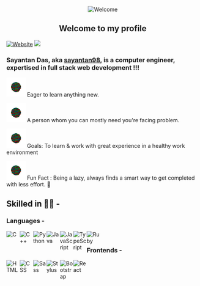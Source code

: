 <kbd><p align = "center"><img alt = "Welcome" width = "20%" src = "https://static.wixstatic.com/media/3f896f_b52d2f6faf784d81b76746f35c81beb3~mv2.gif"></p>
<h2 align="center">Welcome to my profile</h2></kbd>

[![Website](https://img.shields.io/website?label=sayantan98.github.io&style=for-the-badge&url=https%3A%2F%2Fsayantan98.github.io)](https://sayantan98.github.io)
![](https://komarev.com/ghpvc/?username=sayantan98&color=green)

### Sayantan Das, aka [sayantan98][website], is a computer engineer, expertised in full stack web development !!!


![ ](img/bullets.gif) Eager to learn anything new. <br>

![ ](img/bullets.gif) A person whom you can mostly need you're facing problem.
<br>

![ ](img/bullets.gif) Goals: To learn & work with great experience in a healthy work environment
<br>

![ ](img/bullets.gif) Fun Fact : Being a lazy, always finds a smart way to get completed with less effort. 🤣
<br>

## Skilled in 👨‍💻 -

### Languages -

[<img align="left" alt="C" width="35px" src="https://img.icons8.com/color/452/c-programming.png" />][C]

[<img align="left" alt="C++" width="35px" src="https://upload.wikimedia.org/wikipedia/commons/thumb/1/18/ISO_C%2B%2B_Logo.svg/1200px-ISO_C%2B%2B_Logo.svg.png" />][C++]

[<img align="left" alt="Python" width="35px" src="http://www.pngall.com/wp-content/uploads/5/Python-PNG-HD-Image.png" />][Python]

[<img align="left" alt="Java" width="35px" src="https://images.vexels.com/media/users/3/166401/isolated/preview/b82aa7ac3f736dd78570dd3fa3fa9e24-java-programming-language-icon-by-vexels.png" />][Java]

[<img align="left" alt="JavaScript" width="35px" src="https://p7.hiclipart.com/preview/793/545/309/javascript-programmer-node-js-web-application-vector-markup-language.jpg" />][Javascript]

[<img align="left" alt="TypeScript" width="35px" src="https://cdn.iconscout.com/icon/free/png-512/typescript-1174965.png" />][Typescript]

[<img align="left" alt="Ruby" width="35px" src="https://develop.spacemacs.org/layers/+lang/ruby/img/ruby.png" />][Ruby]
<br>

### Frontends -

[<img align="left" alt="HTML" width="35px" src="https://www.shareicon.net/data/512x512/2015/08/28/92043_html_512x512.png" />][HTML]

[<img align="left" alt="CSS" width="35px" src="https://www.optimum7.com/wp-content/uploads/2013/04/CSS3.png" />][CSS]

[<img align="left" alt="Sass" width="35px" src="https://sass-lang.com/assets/img/logos/logo-b6e1ef6e.svg" />][Sass]

[<img align="left" alt="Stylus" width="35px" src="https://upload.wikimedia.org/wikipedia/commons/thumb/d/d8/Stylus-logo.svg/1200px-Stylus-logo.svg.png" />][Stylus]

[<img align="left" alt="Bootstrap" width="35px" src="https://www.drupal.org/files/project-images/bootstrap-stack.png" />][Bootstrap]

[<img align="left" alt="React" width="35px" src="https://miro.medium.com/max/4000/1*hNRK_zr3qrTORJXD3pwuZA.png" />][React]





[website]: https://sayantan98.github.io
[C]: https://img.icons8.com/color/452/c-programming.png
[C++]: https://upload.wikimedia.org/wikipedia/commons/thumb/1/18/ISO_C%2B%2B_Logo.svg/1200px-ISO_C%2B%2B_Logo.svg.png
[Python]: http://www.pngall.com/wp-content/uploads/5/Python-PNG-HD-Image.png
[Java]: https://images.vexels.com/media/users/3/166401/isolated/preview/b82aa7ac3f736dd78570dd3fa3fa9e24-java-programming-language-icon-by-vexels.png
[Javascript]: https://p7.hiclipart.com/preview/793/545/309/javascript-programmer-node-js-web-application-vector-markup-language.jpg
[Typescript]: https://cdn.iconscout.com/icon/free/png-512/typescript-1174965.png
[Ruby]: https://develop.spacemacs.org/layers/+lang/ruby/img/ruby.png
[Bootstrap]: https://www.drupal.org/files/project-images/bootstrap-stack.png
[HTML]: https://www.shareicon.net/data/512x512/2015/08/28/92043_html_512x512.png
[CSS]: https://www.optimum7.com/wp-content/uploads/2013/04/CSS3.png
[Sass]: https://sass-lang.com/assets/img/logos/logo-b6e1ef6e.svg
[Stylus]: https://upload.wikimedia.org/wikipedia/commons/thumb/d/d8/Stylus-logo.svg/1200px-Stylus-logo.svg.png
[React]: https://miro.medium.com/max/4000/1*hNRK_zr3qrTORJXD3pwuZA.png